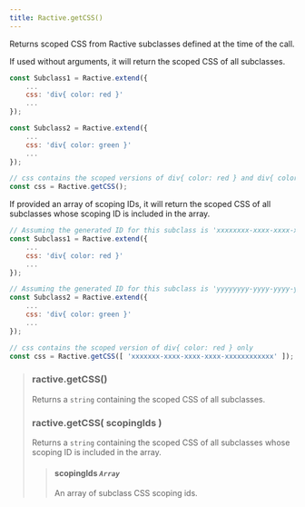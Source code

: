 ```yaml
---
title: Ractive.getCSS()
---
```

Returns scoped CSS from Ractive subclasses defined at the time of the call.

If used without arguments, it will return the scoped CSS of all subclasses.

```js
const Subclass1 = Ractive.extend({
    ...
    css: 'div{ color: red }'
    ...
});

const Subclass2 = Ractive.extend({
    ...
    css: 'div{ color: green }'
    ...
});

// css contains the scoped versions of div{ color: red } and div{ color: green }
const css = Ractive.getCSS();
```

If provided an array of scoping IDs, it will return the scoped CSS of all subclasses whose scoping ID is included in the array.

```js
// Assuming the generated ID for this subclass is 'xxxxxxxx-xxxx-xxxx-xxxx-xxxxxxxxxxxx'
const Subclass1 = Ractive.extend({
    ...
    css: 'div{ color: red }'
    ...
});

// Assuming the generated ID for this subclass is 'yyyyyyyy-yyyy-yyyy-yyyy-yyyyyyyyyyyy'
const Subclass2 = Ractive.extend({
    ...
    css: 'div{ color: green }'
    ...
});

// css contains the scoped version of div{ color: red } only
const css = Ractive.getCSS([ 'xxxxxxx-xxxx-xxxx-xxxx-xxxxxxxxxxxx' ]);

```

> ### ractive.getCSS()
> Returns a `string` containing the scoped CSS of all subclasses.
>
> ### ractive.getCSS( scopingIds )
> Returns a `string` containing the scoped CSS of all subclasses whose scoping ID is included in the array.
>
> > #### scopingIds *`Array`*
> > An array of subclass CSS scoping ids.
